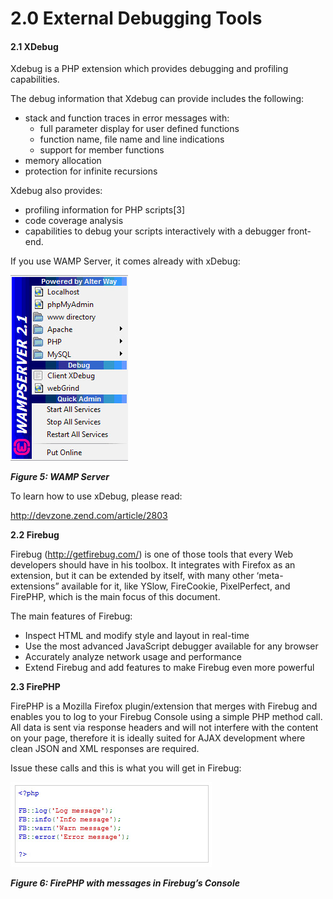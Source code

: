 # 2.0 External Debugging Tools

#### 2.1 	XDebug
Xdebug is a PHP extension which provides debugging and profiling capabilities. 

The debug information that Xdebug can provide includes the following:

* stack and function traces in error messages with:
   - full parameter display for user defined functions
   - function name, file name and line indications
   - support for member functions
* memory allocation
* protection for infinite recursions


Xdebug also provides:

* profiling information for PHP scripts[3]
* code coverage analysis
* capabilities to debug your scripts interactively with a debugger front-end.


If you use WAMP Server, it comes already with xDebug:

![Untitled-1.jpg](../assets/Untitled-5.jpg)
 
***Figure 5: WAMP Server***

To learn how to use xDebug, please read:

http://devzone.zend.com/article/2803

**2.2 	Firebug**

Firebug (http://getfirebug.com/) is one of those tools that every Web developers should have in his toolbox.  It integrates with Firefox as an extension, but it can be extended by itself, with many other ‘meta-extensions” available for it, like YSlow, FireCookie, PixelPerfect, and FirePHP, which is the main focus of this document.  

The main features of Firebug:
* Inspect HTML and modify style and layout in real-time
* Use the most advanced JavaScript debugger available for any browser
* Accurately analyze network usage and performance
* Extend Firebug and add features to make Firebug even more powerful


**2.3 	FirePHP**

FirePHP is a Mozilla Firefox plugin/extension that merges with Firebug and enables you to log to your Firebug Console using a simple PHP method call. All data is sent via response headers and will not interfere with the content on your page, therefore it is ideally suited for AJAX development where clean JSON and XML responses are required.
 
Issue these calls and this is what you will get in Firebug:

![Untitled-1.jpg](../assets/Untitled-6.jpg)
 
***Figure 6: FirePHP with messages in Firebug’s Console***
